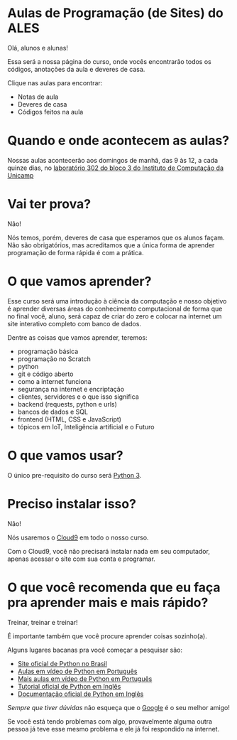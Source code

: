 # Aulas de Programação (de Sites) do ALES

Olá, alunos e alunas!

Essa será a nossa página do curso, onde vocês encontrarão todos os códigos, anotações da aula e deveres de casa.

Clique nas aulas para encontrar:
- Notas de aula
- Deveres de casa
- Códigos feitos na aula

# Quando e onde acontecem as aulas?

Nossas aulas acontecerão aos domingos de manhã, das 9 às 12, a cada quinze dias, no [laboratório 302 do bloco 3 do Instituto de Computação da Unicamp](https://www.projetoales.com.br/#map)

# Vai ter prova?

Não!

Nós temos, porém, deveres de casa que esperamos que os alunos façam. Não são obrigatórios, mas acreditamos que a única forma de aprender programação de forma rápida é com a prática.

# O que vamos aprender?

Esse curso será uma introdução à ciência da computação e nosso objetivo é aprender diversas áreas do conhecimento computacional de forma que no final você, aluno, será capaz de criar do zero e colocar na internet um site interativo completo com banco de dados.

Dentre as coisas que vamos aprender, teremos:
- programação básica
- programação no Scratch
- python
- git e código aberto
- como a internet funciona
- segurança na internet e encriptação
- clientes, servidores e o que isso significa
- backend (requests, python e urls)
- bancos de dados e SQL
- frontend (HTML, CSS e JavaScript)
- tópicos em IoT, Inteligência artificial e o Futuro

# O que vamos usar?

O único pre-requisito do curso será [Python 3](https://www.python.org/downloads/).

# Preciso instalar isso?

Não!

Nós usaremos o [Cloud9](https://c9.io) em todo o nosso curso.

Com o Cloud9, você não precisará instalar nada em seu computador, apenas acessar o site com sua conta e programar.

# O que você recomenda que eu faça pra aprender mais e mais rápido?

Treinar, treinar e treinar!

É importante também que você procure aprender coisas sozinho(a).

Alguns lugares bacanas pra você começar a pesquisar são:

- [Site oficial de Python no Brasil](http://python.org.br/)
- [Aulas em vídeo de Python em Português](https://www.youtube.com/playlist?list=PLO_xIfla8f1wbz386WVuvQ5kZa9Pz8_80)
- [Mais aulas em vídeo de Python em Português](https://www.youtube.com/playlist?list=PLfCKf0-awunOu2WyLe2pSD2fXUo795xRe)
- [Tutorial oficial de Python em Inglês](https://docs.python.org/3/tutorial/index.html)
- [Documentação oficial de Python em Inglês](https://docs.python.org/3/)

*Sempre que tiver dúvidas* não esqueça que o [Google](http://google.com) é o seu melhor amigo!

Se você está tendo problemas com algo, provavelmente alguma outra pessoa já teve esse mesmo problema e ele já foi respondido na internet.
